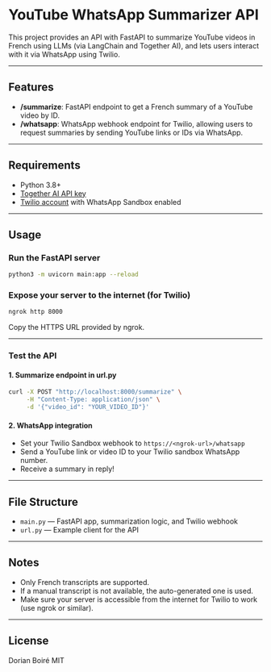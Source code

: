 # YouTube WhatsApp Summarizer API

This project provides an API with FastAPI to summarize YouTube videos in French using LLMs (via LangChain and Together AI), and lets users interact with it via WhatsApp using Twilio.

---

## Features

- **/summarize**: FastAPI endpoint to get a French summary of a YouTube video by ID.
- **/whatsapp**: WhatsApp webhook endpoint for Twilio, allowing users to request summaries by sending YouTube links or IDs via WhatsApp.

---

## Requirements

- Python 3.8+
- [Together AI API key](https://www.together.ai/)
- [Twilio account](https://www.twilio.com/) with WhatsApp Sandbox enabled

---

## Usage

### Run the FastAPI server

```bash
python3 -m uvicorn main:app --reload
```

### Expose your server to the internet (for Twilio)

```bash
ngrok http 8000
```
Copy the HTTPS URL provided by ngrok.

---

### Test the API

#### 1. Summarize endpoint in url.py

```bash
curl -X POST "http://localhost:8000/summarize" \
     -H "Content-Type: application/json" \
     -d '{"video_id": "YOUR_VIDEO_ID"}'
```

#### 2. WhatsApp integration

- Set your Twilio Sandbox webhook to `https://<ngrok-url>/whatsapp`
- Send a YouTube link or video ID to your Twilio sandbox WhatsApp number.
- Receive a summary in reply!

---

## File Structure

- `main.py` — FastAPI app, summarization logic, and Twilio webhook
- `url.py` — Example client for the API

---

## Notes

- Only French transcripts are supported.
- If a manual transcript is not available, the auto-generated one is used.
- Make sure your server is accessible from the internet for Twilio to work (use ngrok or similar).

---

## License

Dorian Boiré
MIT
